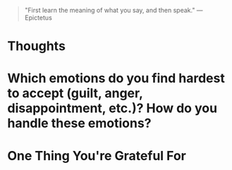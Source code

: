 
> \"First learn the meaning of what you say, and then speak.\" — Epictetus

# Thoughts

# Which emotions do you find hardest to accept (guilt, anger, disappointment, etc.)? How do you handle these emotions?

# One Thing You're Grateful For


